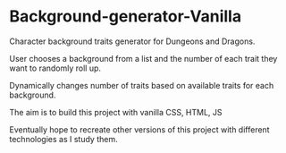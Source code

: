 # Background-generator-Vanilla

Character background traits generator for Dungeons and Dragons.

User chooses a background from a list and the number of each trait they want to randomly roll up.

Dynamically changes number of traits based on available traits for each background.

The aim is to build this project with vanilla CSS, HTML, JS

Eventually hope to recreate other versions of this project with different technologies as I study them.

